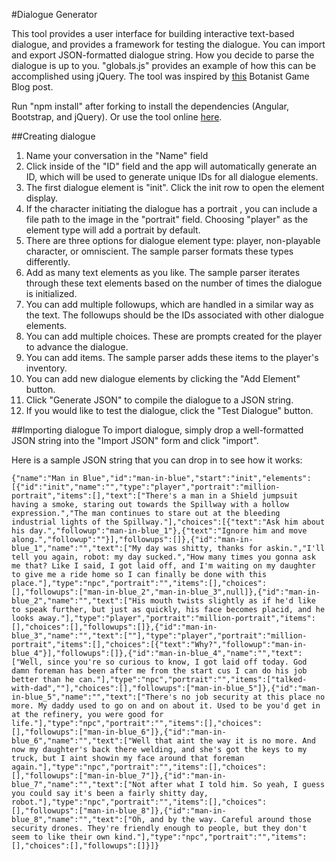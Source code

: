 #Dialogue Generator 

This tool provides a user interface for building interactive text-based dialogue, and provides a framework for testing the dialogue. You can import and export JSON-formatted dialogue string. How you decide to parse the dialogue is up to you. "globals.js" provides an example of how this can be accomplished using jQuery. The tool was inspired by [this](www.thebotanistgame.com/blog/2015/02/28/dialogue-in-phaserjs.html) Botanist Game Blog post.

Run "npm install" after forking to install the dependencies (Angular, Bootstrap, and jQuery). Or use the tool online [here](http://52.6.179.131/dg/).

##Creating dialogue

1. Name your conversation in the "Name" field
2. Click inside of the "ID" field and the app will automatically generate an ID, which will be used to generate unique IDs for all dialogue elements.
3. The first dialogue element is "init". Click the init row to open the element display. 
4. If the character initiating the dialogue has a portrait , you can include a file path to the image in the "portrait" field. Choosing "player" as the element type will add a portrait by default.
5. There are three options for dialogue element type: player, non-playable character, or omniscient. The sample parser formats these types differently. 
6. Add as many text elements as you like. The sample parser iterates through these text elements based on the number of times the dialogue is initialized. 
7. You can add multiple followups, which are handled in a similar way as the text. The followups should be the IDs associated with other dialogue elements.
8. You can add multiple choices. These are prompts created for the player to advance the dialogue.
9. You can add items. The sample parser adds these items to the player's inventory. 
10. You can add new dialogue elements by clicking the "Add Element" button.
11. Click "Generate JSON" to compile the dialogue to a JSON string. 
12. If you would like to test the dialogue, click the "Test Dialogue" button. 

##Importing dialogue
To import dialogue, simply drop a well-formatted JSON string into the "Import JSON" form and click "import".

Here is a sample JSON string that you can drop in to see how it works:

    {"name":"Man in Blue","id":"man-in-blue","start":"init","elements":[{"id":"init","name":"","type":"player","portrait":"million-portrait","items":[],"text":["There's a man in a Shield jumpsuit having a smoke, staring out towards the Spillway with a hollow expression.","The man continues to stare out at the bleeding industrial lights of the Spillway."],"choices":[{"text":"Ask him about his day.","followup":"man-in-blue_1"},{"text":"Ignore him and move along.","followup":""}],"followups":[]},{"id":"man-in-blue_1","name":"","text":["My day was shitty, thanks for askin.","I'll tell you again, robot: my day sucked.","How many times you gonna ask me that? Like I said, I got laid off, and I'm waiting on my daughter to give me a ride home so I can finally be done with this place."],"type":"npc","portrait":"","items":[],"choices":[],"followups":["man-in-blue_2","man-in-blue_3",null]},{"id":"man-in-blue_2","name":"","text":["His mouth twists slightly as if he'd like to speak further, but just as quickly, his face becomes placid, and he looks away."],"type":"player","portrait":"million-portrait","items":[],"choices":[],"followups":[]},{"id":"man-in-blue_3","name":"","text":[""],"type":"player","portrait":"million-portrait","items":[],"choices":[{"text":"Why?","followup":"man-in-blue_4"}],"followups":[]},{"id":"man-in-blue_4","name":"","text":["Well, since you're so curious to know, I got laid off today. God damn foreman has been after me from the start cus I can do his job better than he can."],"type":"npc","portrait":"","items":["talked-with-dad",""],"choices":[],"followups":["man-in-blue_5"]},{"id":"man-in-blue_5","name":"","text":["There's no job security at this place no more. My daddy used to go on and on about it. Used to be you'd get in at the refinery, you were good for life."],"type":"npc","portrait":"","items":[],"choices":[],"followups":["man-in-blue_6"]},{"id":"man-in-blue_6","name":"","text":["Well that aint the way it is no more. And now my daughter's back there welding, and she's got the keys to my truck, but I aint showin my face around that foreman again."],"type":"npc","portrait":"","items":[],"choices":[],"followups":["man-in-blue_7"]},{"id":"man-in-blue_7","name":"","text":["Not after what I told him. So yeah, I guess you could say it's been a fairly shitty day, robot."],"type":"npc","portrait":"","items":[],"choices":[],"followups":["man-in-blue_8"]},{"id":"man-in-blue_8","name":"","text":["Oh, and by the way. Careful around those security drones. They're friendly enough to people, but they don't seem to like their own kind."],"type":"npc","portrait":"","items":[],"choices":[],"followups":[]}]}

